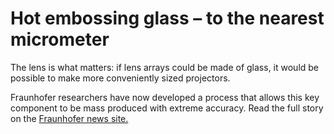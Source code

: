 # Hot embossing glass – to the nearest micrometer

The lens is what matters: if lens arrays could be made of glass, it would be possible to make more conveniently sized projectors.
<!--break-->
Fraunhofer researchers have now developed a process that allows this key component to be mass produced with extreme accuracy. Read the full story on the [Fraunhofer news site.](http://www.fraunhofer.de/en/press/research-news/2010/12/hot-embossing-glas.jsp)